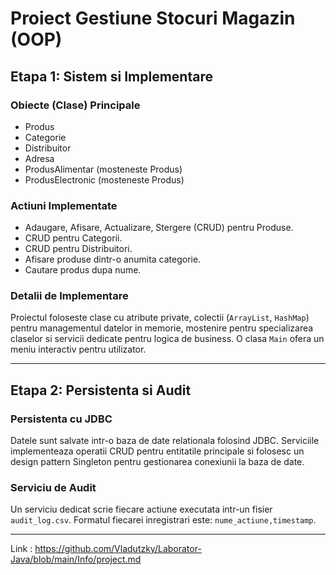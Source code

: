 # Proiect Gestiune Stocuri Magazin (OOP)

## Etapa 1: Sistem si Implementare

### Obiecte (Clase) Principale
* Produs
* Categorie
* Distribuitor
* Adresa
* ProdusAlimentar (mosteneste Produs)
* ProdusElectronic (mosteneste Produs)

### Actiuni Implementate
* Adaugare, Afisare, Actualizare, Stergere (CRUD) pentru Produse.
* CRUD pentru Categorii.
* CRUD pentru Distribuitori.
* Afisare produse dintr-o anumita categorie.
* Cautare produs dupa nume.

### Detalii de Implementare
Proiectul foloseste clase cu atribute private, colectii (`ArrayList`, `HashMap`) pentru managementul datelor in memorie, mostenire pentru specializarea claselor si servicii dedicate pentru logica de business. O clasa `Main` ofera un meniu interactiv pentru utilizator.

---

## Etapa 2: Persistenta si Audit

### Persistenta cu JDBC
Datele sunt salvate intr-o baza de date relationala folosind JDBC. Serviciile implementeaza operatii CRUD pentru entitatile principale si folosesc un design pattern Singleton pentru gestionarea conexiunii la baza de date.

### Serviciu de Audit
Un serviciu dedicat scrie fiecare actiune executata intr-un fisier `audit_log.csv`. Formatul fiecarei inregistrari este: `nume_actiune,timestamp`.

---
Link : https://github.com/Vladutzky/Laborator-Java/blob/main/Info/project.md

